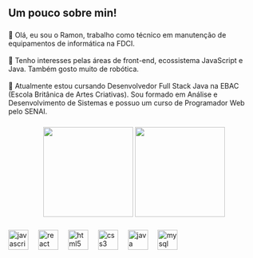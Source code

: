 <h2 align="left">Um pouco sobre min!</h2>

###

<p align="left">👋 Olá, eu sou o Ramon, trabalho como técnico em manutenção de equipamentos de informática na FDCI.<br><br>👀 Tenho interesses pelas áreas de front-end, ecossistema JavaScript e Java. Também gosto muito de robótica.<br><br>🌱 Atualmente estou cursando Desenvolvedor Full Stack Java na EBAC (Escola Britânica de Artes Criativas). Sou formado em Análise e Desenvolvimento de Sistemas e possuo um curso de Programador Web pelo SENAI.</p>

###

<div align="center">
   <img height="180em" src="https://github-readme-stats.vercel.app/api?username=RamonSilvab&show_icons=true&theme=dracula&include_all_commits=true&count_private=true"/>
   <img height="180em" src="https://github-readme-stats.vercel.app/api/top-langs/?username=RamonSilvab&layout=compact&langs_count=7&theme=dracula"/>
</div>

###

<div align="left">
  <img src="https://cdn.jsdelivr.net/gh/devicons/devicon/icons/javascript/javascript-original.svg" height="40" alt="javascript logo"  />
  <img width="12" />
  <img src="https://cdn.jsdelivr.net/gh/devicons/devicon/icons/react/react-original.svg" height="40" alt="react logo"  />
  <img width="12" />
  <img src="https://cdn.jsdelivr.net/gh/devicons/devicon/icons/html5/html5-original.svg" height="40" alt="html5 logo"  />
  <img width="12" />
  <img src="https://cdn.jsdelivr.net/gh/devicons/devicon/icons/css3/css3-original.svg" height="40" alt="css3 logo"  />
  <img width="12" />
  <img src="https://skillicons.dev/icons?i=java" height="40" alt="java logo"  />
  <img width="12" />
  <img src="https://cdn.jsdelivr.net/gh/devicons/devicon/icons/mysql/mysql-original.svg" height="40" alt="mysql logo"  />
</div>

###

